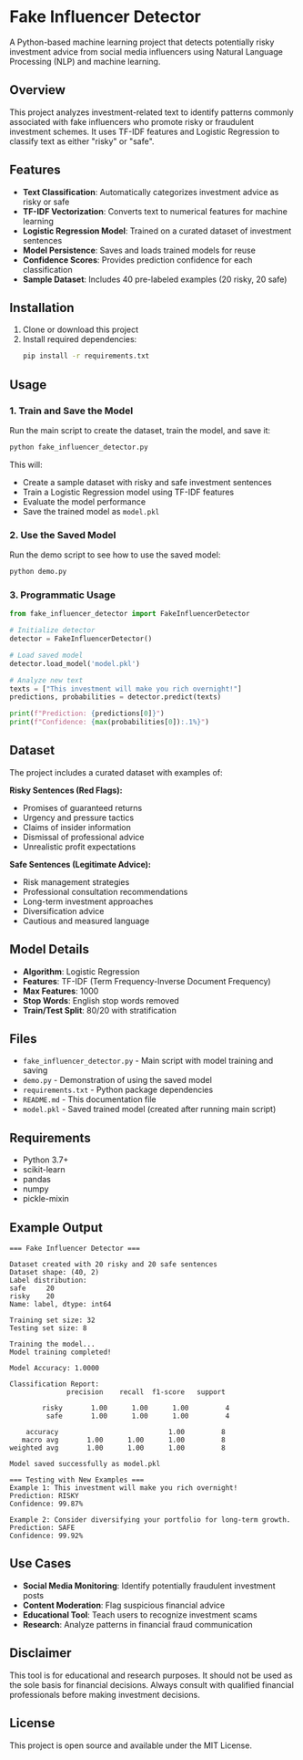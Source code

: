 # Fake Influencer Detector

A Python-based machine learning project that detects potentially risky investment advice from social media influencers using Natural Language Processing (NLP) and machine learning.

## Overview

This project analyzes investment-related text to identify patterns commonly associated with fake influencers who promote risky or fraudulent investment schemes. It uses TF-IDF features and Logistic Regression to classify text as either "risky" or "safe".

## Features

- **Text Classification**: Automatically categorizes investment advice as risky or safe
- **TF-IDF Vectorization**: Converts text to numerical features for machine learning
- **Logistic Regression Model**: Trained on a curated dataset of investment sentences
- **Model Persistence**: Saves and loads trained models for reuse
- **Confidence Scores**: Provides prediction confidence for each classification
- **Sample Dataset**: Includes 40 pre-labeled examples (20 risky, 20 safe)

## Installation

1. Clone or download this project
2. Install required dependencies:
   ```bash
   pip install -r requirements.txt
   ```

## Usage

### 1. Train and Save the Model

Run the main script to create the dataset, train the model, and save it:

```bash
python fake_influencer_detector.py
```

This will:
- Create a sample dataset with risky and safe investment sentences
- Train a Logistic Regression model using TF-IDF features
- Evaluate the model performance
- Save the trained model as `model.pkl`

### 2. Use the Saved Model

Run the demo script to see how to use the saved model:

```bash
python demo.py
```

### 3. Programmatic Usage

```python
from fake_influencer_detector import FakeInfluencerDetector

# Initialize detector
detector = FakeInfluencerDetector()

# Load saved model
detector.load_model('model.pkl')

# Analyze new text
texts = ["This investment will make you rich overnight!"]
predictions, probabilities = detector.predict(texts)

print(f"Prediction: {predictions[0]}")
print(f"Confidence: {max(probabilities[0]):.1%}")
```

## Dataset

The project includes a curated dataset with examples of:

**Risky Sentences (Red Flags):**
- Promises of guaranteed returns
- Urgency and pressure tactics
- Claims of insider information
- Dismissal of professional advice
- Unrealistic profit expectations

**Safe Sentences (Legitimate Advice):**
- Risk management strategies
- Professional consultation recommendations
- Long-term investment approaches
- Diversification advice
- Cautious and measured language

## Model Details

- **Algorithm**: Logistic Regression
- **Features**: TF-IDF (Term Frequency-Inverse Document Frequency)
- **Max Features**: 1000
- **Stop Words**: English stop words removed
- **Train/Test Split**: 80/20 with stratification

## Files

- `fake_influencer_detector.py` - Main script with model training and saving
- `demo.py` - Demonstration of using the saved model
- `requirements.txt` - Python package dependencies
- `README.md` - This documentation file
- `model.pkl` - Saved trained model (created after running main script)

## Requirements

- Python 3.7+
- scikit-learn
- pandas
- numpy
- pickle-mixin

## Example Output

```
=== Fake Influencer Detector ===

Dataset created with 20 risky and 20 safe sentences
Dataset shape: (40, 2)
Label distribution:
safe     20
risky    20
Name: label, dtype: int64

Training set size: 32
Testing set size: 8

Training the model...
Model training completed!

Model Accuracy: 1.0000

Classification Report:
              precision    recall  f1-score   support

        risky       1.00      1.00      1.00         4
         safe       1.00      1.00      1.00         4

    accuracy                           1.00         8
   macro avg       1.00      1.00      1.00         8
weighted avg       1.00      1.00      1.00         8

Model saved successfully as model.pkl

=== Testing with New Examples ===
Example 1: This investment will make you rich overnight!
Prediction: RISKY
Confidence: 99.87%

Example 2: Consider diversifying your portfolio for long-term growth.
Prediction: SAFE
Confidence: 99.92%
```

## Use Cases

- **Social Media Monitoring**: Identify potentially fraudulent investment posts
- **Content Moderation**: Flag suspicious financial advice
- **Educational Tool**: Teach users to recognize investment scams
- **Research**: Analyze patterns in financial fraud communication

## Disclaimer

This tool is for educational and research purposes. It should not be used as the sole basis for financial decisions. Always consult with qualified financial professionals before making investment decisions.

## License

This project is open source and available under the MIT License.

